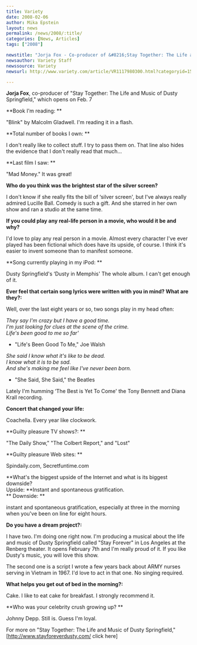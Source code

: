 ```yaml
---
title: Variety
date: 2008-02-06
author: Mika Epstein
layout: news
permalink: /news/2008/:title/
categories: [News, Articles]
tags: ["2008"]

newstitle: "Jorja Fox - Co-producer of &#8216;Stay Together: The Life and Music of Dusty Springfield,' which opens on Feb. 7  "
newsauthor: Variety Staff  
newssource: Variety  
newsurl: http://www.variety.com/article/VR1117980300.html?categoryid=15&cs=1  

---
```


**Jorja Fox**, co-producer of "Stay Together: The Life and Music of Dusty Springfield," which opens on Feb. 7

**Book I'm reading: **  
  
"Blink" by Malcolm Gladwell. I'm reading it in a flash. 

**Total number of books I own: **  
  
I don't really like to collect stuff. I try to pass them on. That line also hides the evidence that I don't really read that much...

**Last film I saw: **  
  
"Mad Money." It was great!

**Who do you think was the brightest star of the silver screen?**  
  
I don't know if she really fits the bill of &#8216;silver screen', but I've always really admired Lucille Ball. Comedy is such a gift. And she starred in her own show and ran a studio at the same time. 

**If you could play any real-life person in a movie, who would it be and why?**  
  
I'd love to play any real person in a movie. Almost every character I've ever played has been fictional which does have its upside, of course. I think it's easier to invent someone than to manifest someone. 

**Song currently playing in my iPod: **  
  
Dusty Springfield's &#8216;Dusty in Memphis' The whole album. I can't get enough of it.

**Ever feel that certain song lyrics were written with you in mind? What are they?:**  
  
Well, over the last eight years or so, two songs play in my head often:

*They say I'm crazy but I have a good time.   
I'm just looking for clues at the scene of the crime.   
Life's been good to me so far'*  
- "Life's Been Good To Me," Joe Walsh

*She said I know what it's like to be dead.   
I know what it is to be sad.   
And she's making me feel like I've never been born.*  
- "She Said, She Said," the Beatles

Lately I'm humming &#8216;The Best is Yet To Come' the Tony Bennett and Diana Krall recording. 

**Concert that changed your life:**  
  
Coachella. Every year like clockwork.

**Guilty pleasure TV shows?: **  
  
"The Daily Show," "The Colbert Report," and "Lost"

**Guilty pleasure Web sites: **  
  
Spindaily.com, Secretfuntime.com

**What's the biggest upside of the Internet and what is its biggest downside?   
Upside: **Instant and spontaneous gratification.  
** Downside: **  
  
instant and spontaneous gratification, especially at three in the morning when you've been on line for eight hours.

**Do you have a dream project?:**  
  
I have two. I'm doing one right now. I'm producing a musical about the life and music of Dusty Springfield called "Stay Forever" in Los Angeles at the Renberg theater. It opens February 7th and I'm really proud of it. If you like Dusty's music, you will love this show.

The second one is a script I wrote a few years back about ARMY nurses serving in Vietnam in 1967. I'd love to act in that one. No singing required.

**What helps you get out of bed in the morning?:**  
  
Cake. I like to eat cake for breakfast. I strongly recommend it.

**Who was your celebrity crush growing up? **  
  
Johnny Depp. Still is. Guess I'm loyal.

For more on "Stay Together: The Life and Music of Dusty Springfield," [http://www.stayforeverdusty.com/ click here]

